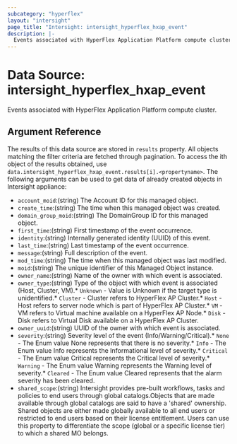```yaml
---
subcategory: "hyperflex"
layout: "intersight"
page_title: "Intersight: intersight_hyperflex_hxap_event"
description: |-
  Events associated with HyperFlex Application Platform compute cluster.
---
```


# Data Source: intersight_hyperflex_hxap_event
Events associated with HyperFlex Application Platform compute cluster.
## Argument Reference
The results of this data source are stored in `results` property.
All objects matching the filter criteria are fetched through pagination.
To access the ith object of the results obtained, use `data.intersight_hyperflex_hxap_event.results[i].<propertyname>`.
The following arguments can be used to get data of already created objects in Intersight appliance:
* `account_moid`:(string) The Account ID for this managed object. 
* `create_time`:(string) The time when this managed object was created. 
* `domain_group_moid`:(string) The DomainGroup ID for this managed object. 
* `first_time`:(string) First timestamp of the event occurrence. 
* `identity`:(string) Internally generated identity (UUID) of this event. 
* `last_time`:(string) Last timestamp of the event occurrence. 
* `message`:(string) Full description of the event. 
* `mod_time`:(string) The time when this managed object was last modified. 
* `moid`:(string) The unique identifier of this Managed Object instance. 
* `owner_name`:(string) Name of the owner with which event is associated. 
* `owner_type`:(string) Type of the object with which event is associated (Host, Cluster, VM).* `Unknown` - Value is Unknown if the target type is unidentified.* `Cluster` - Cluster refers to HyperFlex AP Cluster.* `Host` - Host refers to server node which is part of HyperFlex AP Cluster.* `VM` - VM refers to Virtual machine available on a HyperFlex AP Node.* `Disk` - Disk refers to Virtual Disk available on a HyperFlex AP Cluster. 
* `owner_uuid`:(string) UUID of the owner with which event is associated. 
* `severity`:(string) Severity level of the event (Info/Warning/Critical).* `None` - The Enum value None represents that there is no severity.* `Info` - The Enum value Info represents the Informational level of severity.* `Critical` - The Enum value Critical represents the Critical level of severity.* `Warning` - The Enum value Warning represents the Warning level of severity.* `Cleared` - The Enum value Cleared represents that the alarm severity has been cleared. 
* `shared_scope`:(string) Intersight provides pre-built workflows, tasks and policies to end users through global catalogs.Objects that are made available through global catalogs are said to have a 'shared' ownership. Shared objects are either made globally available to all end users or restricted to end users based on their license entitlement. Users can use this property to differentiate the scope (global or a specific license tier) to which a shared MO belongs. 
 